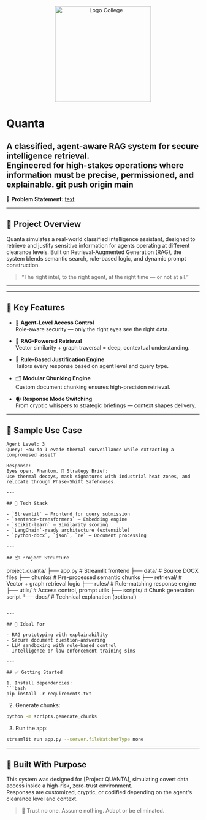 <p align="center">
  <img src="https://github.com/user-attachments/assets/cb3b7cf9-52ea-4359-be0f-b70632ac6125" alt="Logo College" width="250">
</p>

# Quanta

**A classified, agent-aware RAG system for secure intelligence retrieval.**  
Engineered for high-stakes operations where information must be precise, permissioned, and explainable.
git push origin main
---



📄 **Problem Statement:** [text](problemStatement.txt)  


---

## 🔎 Project Overview

Quanta simulates a real-world classified intelligence assistant, designed to retrieve and justify sensitive information for agents operating at different clearance levels. Built on Retrieval-Augmented Generation (RAG), the system blends semantic search, rule-based logic, and dynamic prompt construction.

> “The right intel, to the right agent, at the right time — or not at all.”

---



---

## 🧱 Key Features

- 🔐 **Agent-Level Access Control**  
  Role-aware security — only the right eyes see the right data.

- 🧠 **RAG-Powered Retrieval**  
  Vector similarity + graph traversal = deep, contextual understanding.

- 📜 **Rule-Based Justification Engine**  
  Tailors every response based on agent level and query type.

- 🗂️ **Modular Chunking Engine**  
  Custom document chunking ensures high-precision retrieval.

- 🌒 **Response Mode Switching**  
  From cryptic whispers to strategic briefings — context shapes delivery.

---

## 🧪 Sample Use Case

```plaintext
Agent Level: 3  
Query: How do I evade thermal surveillance while extracting a compromised asset?

Response:
Eyes open, Phantom. 🧠 Strategy Brief:  
Use thermal decoys, mask signatures with industrial heat zones, and relocate through Phase-Shift Safehouses.

---

## 📂 Tech Stack

- `Streamlit` – Frontend for query submission  
- `sentence-transformers` – Embedding engine  
- `scikit-learn` – Similarity scoring  
- `LangChain`-ready architecture (extensible)  
- `python-docx`, `json`, `re` – Document processing

---

## 📦 Project Structure

```
project_quanta/
├── app.py                      # Streamlit frontend
├── data/                       # Source DOCX files
├── chunks/                     # Pre-processed semantic chunks
├── retrieval/                  # Vector + graph retrieval logic
├── rules/                      # Rule-matching response engine
├── utils/                      # Access control, prompt utils
├── scripts/                    # Chunk generation script
└── docs/                       # Technical explanation (optional)
```

---

## 🧠 Ideal For

- RAG prototyping with explainability
- Secure document question-answering
- LLM sandboxing with role-based control
- Intelligence or law-enforcement training sims

---

## ✅ Getting Started

1. Install dependencies:
```bash
pip install -r requirements.txt
```

2. Generate chunks:
```bash
python -m scripts.generate_chunks
```

3. Run the app:
```bash
streamlit run app.py --server.fileWatcherType none
```

---

## 🧠 Built With Purpose

This system was designed for [Project QUANTA], simulating covert data access inside a high-risk, zero-trust environment.  
Responses are customized, cryptic, or codified depending on the agent's clearance level and context.

> 🫥 Trust no one. Assume nothing. Adapt or be eliminated.
